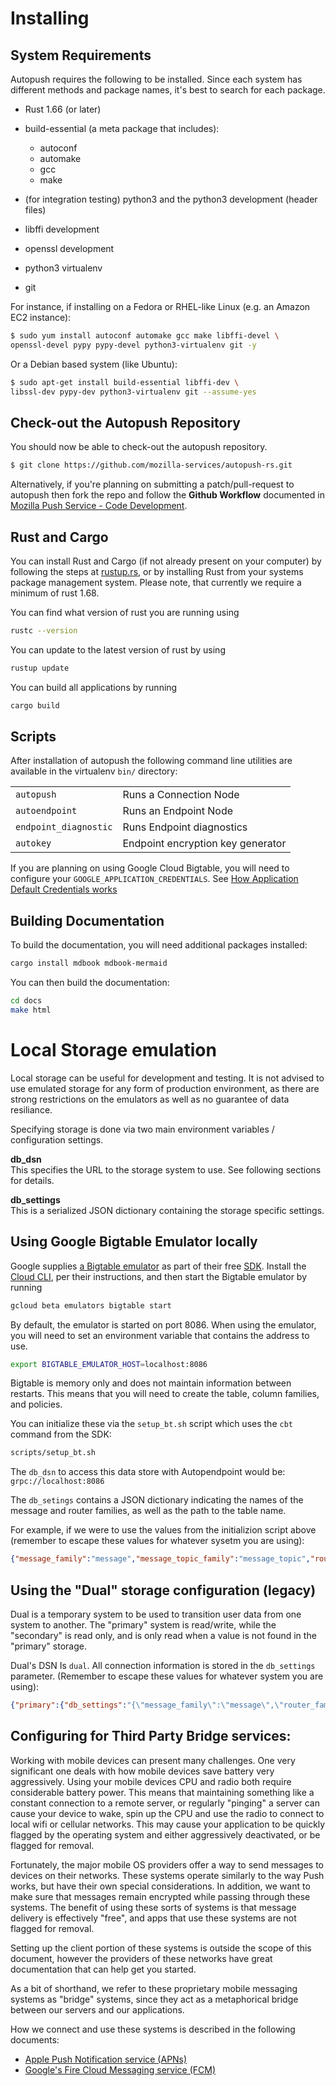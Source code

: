 # Installing

## System Requirements

Autopush requires the following to be installed. Since each system has
different methods and package names, it's best to search for each
package.

- Rust 1.66 (or later)

* build-essential (a meta package that includes):  
    -   autoconf
    -   automake
    -   gcc
    -   make

* (for integration testing) python3 and the python3 development (header files)

* libffi development

* openssl development

* python3 virtualenv

* git

For instance, if installing on a Fedora or RHEL-like Linux (e.g. an
Amazon EC2 instance):

``` bash
$ sudo yum install autoconf automake gcc make libffi-devel \
openssl-devel pypy pypy-devel python3-virtualenv git -y
```

Or a Debian based system (like Ubuntu):

``` bash
$ sudo apt-get install build-essential libffi-dev \
libssl-dev pypy-dev python3-virtualenv git --assume-yes
```

## Check-out the Autopush Repository

You should now be able to check-out the autopush repository.

``` bash
$ git clone https://github.com/mozilla-services/autopush-rs.git
```

Alternatively, if you're planning on submitting a patch/pull-request to
autopush then fork the repo and follow the **Github Workflow** documented
in [Mozilla Push Service - Code
Development](http://mozilla-push-service.readthedocs.io/en/latest/development/#code-development).

## Rust and Cargo

You can install Rust and Cargo (if not already present on your computer) by following the steps at [rustup.rs](https://rustup.rs), or by installing Rust from your systems package management system. Please note, that currently we require a minimum of rust 1.68.

You can find what version of rust you are running using

```bash
rustc --version
```

You can update to the latest version of rust by using

```bash
rustup update
```

You can build all applications by running

```bash
cargo build
```

## Scripts

After installation of autopush the following command line utilities are
available in the virtualenv `bin/` directory:

|                       |                                   |
|-----------------------|-----------------------------------|
| `autopush`            | Runs a Connection Node            |
| `autoendpoint`        | Runs an Endpoint Node             |
| `endpoint_diagnostic` | Runs Endpoint diagnostics         |
| `autokey`             | Endpoint encryption key generator |


If you are planning on using Google Cloud Bigtable, you will need to configure
your `GOOGLE_APPLICATION_CREDENTIALS`. See [How Application Default Credentials works](https://cloud.google.com/docs/authentication/application-default-credentials)

## Building Documentation

To build the documentation, you will need additional packages installed:

``` bash
cargo install mdbook mdbook-mermaid
```

You can then build the documentation:

<!-- TODO: update to mdbook -->
``` bash
cd docs
make html
```

<a id="local_storage"> </a>

# Local Storage emulation

Local storage can be useful for development and testing. It is not advised to use emulated storage for any form of production environment, as there are strong restrictions on the emulators as well as no guarantee of data resiliance.

Specifying storage is done via two main environment variables / configuration settings.

**db_dsn**  
This specifies the URL to the storage system to use. See following sections for details.

**db_settings**  
This is a serialized JSON dictionary containing the storage specific settings.

## Using Google Bigtable Emulator locally

Google supplies [a Bigtable emulator](https://cloud.google.com/sdk/gcloud/reference/beta/emulators) as part of their free [SDK](https://cloud.google.com/sdk). Install the [Cloud CLI](https://cloud.google.com/sdk/docs/install), per their instructions, and then start the Bigtable emulator by running

```bash
gcloud beta emulators bigtable start
```

By default, the emulator is started on port 8086. When using the emulator, you will
need to set an environment variable that contains the address to use.

```bash
export BIGTABLE_EMULATOR_HOST=localhost:8086
```

Bigtable is memory only and does not maintain information between restarts. This
means that you will need to create the table, column families, and policies.

You can initialize these via the `setup_bt.sh` script which uses the `cbt`
command from the SDK:

```bash
scripts/setup_bt.sh
```

The `db_dsn` to access this data store with Autopendpoint would be:  
`grpc://localhost:8086`

The `db_setings` contains a JSON dictionary indicating the names of the message and router families, as well as the path to the table name.

For example, if we were to use the values from the initializion script above (remember to escape these values for whatever sysetm you are using):

```json
{"message_family":"message","message_topic_family":"message_topic","router_family":"router","table_name":"projects/test/instances/test/tables/autopush"}
```

## Using the "Dual" storage configuration (legacy)

Dual is a temporary system to be used to transition user data from one system to another. The "primary" system is read/write, while the "secondary" is read only, and is only read when a value is not found in the "primary" storage.

Dual's DSN Is `dual`. All connection information is stored in the `db_settings` parameter. (Remember to escape these values for whatever system you are using):

```json
{"primary":{"db_settings":"{\"message_family\":\"message\",\"router_family\":\"router\",\"table_name\":\"projects/test/instances/test/tables/autopush\"}","dsn":"grpc://localhost:8086"},"secondary":{"db_settings":"{\"message_table\":\"test_message\",\"router_table\":\"test_router\"}","dsn":"http://localhost:8000/"}}
```

## Configuring for Third Party Bridge services:

Working with mobile devices can present many challenges. One very significant one
deals with how mobile devices save battery very aggressively. Using your
mobile devices CPU and radio both require considerable battery power. This means
that maintaining something like a constant connection to a remote server, or
regularly "pinging" a server can cause your device to wake, spin up the CPU and
use the radio to connect to local wifi or cellular networks. This may cause your
application to be quickly flagged by the operating system and either aggressively
deactivated, or be flagged for removal.

Fortunately, the major mobile OS providers offer a way to send messages to devices
on their networks. These systems operate similarly to the way Push works, but
have their own special considerations. In addition, we want to make sure that
messages remain encrypted while passing through these systems. The benefit of
using these sorts of systems is that message delivery is effectively "free",
and apps that use these systems are not flagged for removal.

Setting up the client portion of these systems is outside the scope of this
document, however the providers of these networks have great documentation that
can help get you started.

As a bit of shorthand, we refer to these proprietary mobile messaging systems as
"bridge" systems, since they act as a metaphorical bridge between our servers and
our applications.

How we connect and use these systems is described in the following documents:

* [Apple Push Notification service (APNs)](apns.md)
* [Google's Fire Cloud Messaging service (FCM)](fcm.md)
